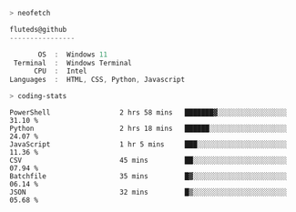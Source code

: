 ```zsh
> neofetch
```

<!--align="left" src="https://github.com/fluteds.png" alt="logo.png" width="200"/>-->

```csharp
fluteds@github
----------------

       OS  :  Windows 11
 Terminal  :  Windows Terminal
      CPU  :  Intel
Languages  :  HTML, CSS, Python, Javascript
```

```zsh
> coding-stats
```

<!--START_SECTION:waka-->

```text
PowerShell                 2 hrs 58 mins   ███████▓░░░░░░░░░░░░░░░░░   31.10 %
Python                     2 hrs 18 mins   ██████░░░░░░░░░░░░░░░░░░░   24.07 %
JavaScript                 1 hr 5 mins     ███░░░░░░░░░░░░░░░░░░░░░░   11.36 %
CSV                        45 mins         ██░░░░░░░░░░░░░░░░░░░░░░░   07.94 %
Batchfile                  35 mins         █▓░░░░░░░░░░░░░░░░░░░░░░░   06.14 %
JSON                       32 mins         █▒░░░░░░░░░░░░░░░░░░░░░░░   05.68 %
```

<!--END_SECTION:waka-->
